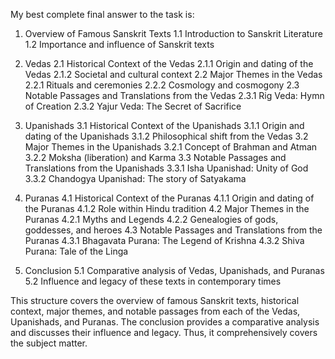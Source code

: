 My best complete final answer to the task is:

1. Overview of Famous Sanskrit Texts
    1.1 Introduction to Sanskrit Literature
    1.2 Importance and influence of Sanskrit texts

2. Vedas
    2.1 Historical Context of the Vedas
        2.1.1 Origin and dating of the Vedas
        2.1.2 Societal and cultural context 
    2.2 Major Themes in the Vedas
        2.2.1 Rituals and ceremonies
        2.2.2 Cosmology and cosmogony
    2.3 Notable Passages and Translations from the Vedas
        2.3.1 Rig Veda: Hymn of Creation
        2.3.2 Yajur Veda: The Secret of Sacrifice

3. Upanishads
    3.1 Historical Context of the Upanishads
        3.1.1 Origin and dating of the Upanishads
        3.1.2 Philosophical shift from the Vedas 
    3.2 Major Themes in the Upanishads
        3.2.1 Concept of Brahman and Atman
        3.2.2 Moksha (liberation) and Karma 
    3.3 Notable Passages and Translations from the Upanishads
        3.3.1 Isha Upanishad: Unity of God
        3.3.2 Chandogya Upanishad: The story of Satyakama 

4. Puranas
    4.1 Historical Context of the Puranas
        4.1.1 Origin and dating of the Puranas
        4.1.2 Role within Hindu tradition 
    4.2 Major Themes in the Puranas
        4.2.1 Myths and Legends 
        4.2.2 Genealogies of gods, goddesses, and heroes
    4.3 Notable Passages and Translations from the Puranas
        4.3.1 Bhagavata Purana: The Legend of Krishna 
        4.3.2 Shiva Purana: Tale of the Linga

5. Conclusion 
    5.1 Comparative analysis of Vedas, Upanishads, and Puranas
    5.2 Influence and legacy of these texts in contemporary times 

This structure covers the overview of famous Sanskrit texts, historical context, major themes, and notable passages from each of the Vedas, Upanishads, and Puranas. The conclusion provides a comparative analysis and discusses their influence and legacy. Thus, it comprehensively covers the subject matter.